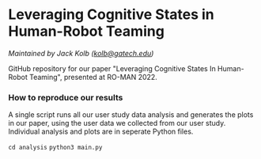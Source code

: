 # Leveraging Cognitive States in Human-Robot Teaming

*Maintained by Jack Kolb (kolb@gatech.edu)*

GitHub repository for our paper "Leveraging Cognitive States In Human-Robot Teaming", presented at RO-MAN 2022.


### How to reproduce our results

A single script runs all our user study data analysis and generates the plots in our paper, using the user data we collected from our user study. Individual analysis and plots are in seperate Python files.

`cd analysis`
`python3 main.py`


